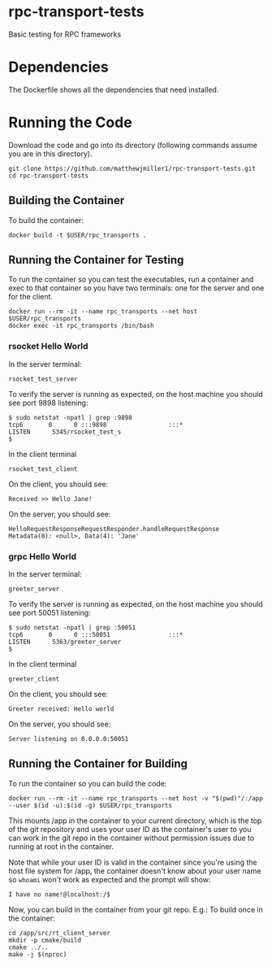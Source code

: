 # rpc-transport-tests
Basic testing for RPC frameworks

# Dependencies
The Dockerfile shows all the dependencies that need installed.

# Running the Code
Download the code and go into its directory (following commands assume
you are in this directory).

```
git clone https://github.com/matthewjmiller1/rpc-transport-tests.git
cd rpc-transport-tests
```

## Building the Container
To build the container:
```
docker build -t $USER/rpc_transports .
```

## Running the Container for Testing
To run the container so you can test the executables, run a container and exec
to that container so you have two terminals: one for the server and one for the
client.
```
docker run --rm -it --name rpc_transports --net host $USER/rpc_transports
docker exec -it rpc_transports /bin/bash
```

### rsocket Hello World
In the server terminal:
```
rsocket_test_server
```

To verify the server is running as expected, on the host machine you should see
port 9898 listening:
```
$ sudo netstat -npatl | grep :9898
tcp6       0      0 :::9898                 :::*                    LISTEN      5345/rsocket_test_s 
$
```

In the client terminal
```
rsocket_test_client
```

On the client, you should see:
```
Received >> Hello Jane!
```

On the server, you should see:
```
HelloRequestResponseRequestResponder.handleRequestResponse Metadata(0): <null>, Data(4): 'Jane'
```

### grpc Hello World
In the server terminal:
```
greeter_server
```

To verify the server is running as expected, on the host machine you should see
port 50051 listening:
```
$ sudo netstat -npatl | grep :50051
tcp6       0      0 :::50051                :::*                    LISTEN      5363/greeter_server
$
```

In the client terminal
```
greeter_client
```

On the client, you should see:
```
Greeter received: Hello world
```

On the server, you should see:
```
Server listening on 0.0.0.0:50051
```

## Running the Container for Building
To run the container so you can build the code:
```
docker run --rm -it --name rpc_transports --net host -v "$(pwd)"/:/app --user $(id -u):$(id -g) $USER/rpc_transports
```

This mounts /app in the container to your current directory, which is the top
of the git repository and uses your user ID as the container's user to you can
work in the git repo in the container without permission issues due to running
at root in the container.

Note that while your user ID is valid in the container since you're using the
host file system for /app, the container doesn't know about your user name so
`whoami` won't work as expected and the prompt will show:
```
I have no name!@localhost:/$
```

Now, you can build in the container from your git repo. E.g.:
To build once in the container:
```
cd /app/src/rt_client_server
mkdir -p cmake/build
cmake ../..
make -j $(nproc)
```
